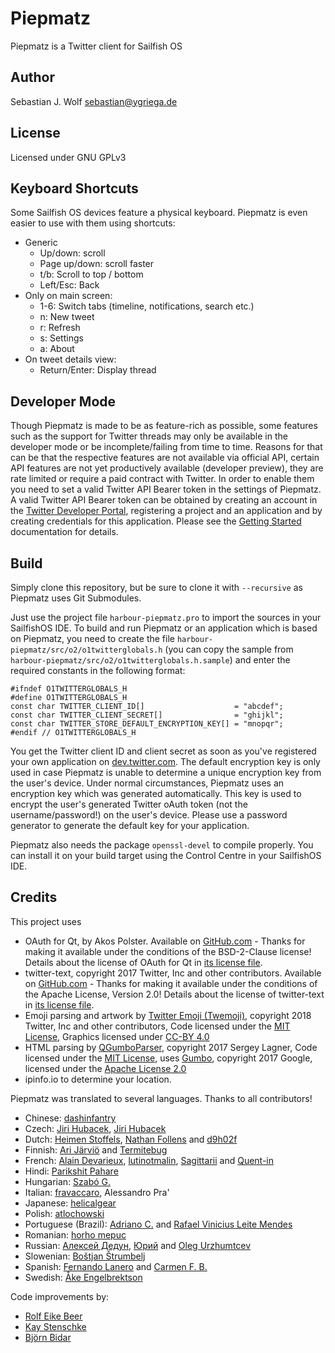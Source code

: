 # Piepmatz

Piepmatz is a Twitter client for Sailfish OS

## Author

Sebastian J. Wolf [sebastian@ygriega.de](mailto:sebastian@ygriega.de)

## License

Licensed under GNU GPLv3

## Keyboard Shortcuts

Some Sailfish OS devices feature a physical keyboard. Piepmatz is even easier to use with them using shortcuts:

- Generic
  - Up/down: scroll
  - Page up/down: scroll faster
  - t/b: Scroll to top / bottom
  - Left/Esc: Back
- Only on main screen:
  - 1-6: Switch tabs (timeline, notifications, search etc.)
  - n: New tweet
  - r: Refresh
  - s: Settings
  - a: About
- On tweet details view:
  - Return/Enter: Display thread
  
## Developer Mode

Though Piepmatz is made to be as feature-rich as possible, some features such as the support for Twitter threads may only be available in the developer mode or be incomplete/failing from time to time. Reasons for that can be that the respective features are not available via official API, certain API features are not yet productively available (developer preview), they are rate limited or require a paid contract with Twitter. In order to enable them you need to set a valid Twitter API Bearer token in the settings of Piepmatz. A valid Twitter API Bearer token can be obtained by creating an account in the [Twitter Developer Portal](https://developer.twitter.com/), registering a project and an application and by creating credentials for this application. Please see the [Getting Started](https://developer.twitter.com/en/docs/getting-started) documentation for details.

## Build

Simply clone this repository, but be sure to clone it with `--recursive` as Piepmatz uses Git Submodules.  

Just use the project file `harbour-piepmatz.pro` to import the sources in your SailfishOS IDE. To build and run Piepmatz or an application which is based on Piepmatz, you need to create the file `harbour-piepmatz/src/o2/o1twitterglobals.h` (you can copy the sample from `harbour-piepmatz/src/o2/o1twitterglobals.h.sample`) and enter the required constants in the following format:

```
#ifndef O1TWITTERGLOBALS_H
#define O1TWITTERGLOBALS_H
const char TWITTER_CLIENT_ID[]                    = "abcdef";
const char TWITTER_CLIENT_SECRET[]                = "ghijkl";
const char TWITTER_STORE_DEFAULT_ENCRYPTION_KEY[] = "mnopqr";
#endif // O1TWITTERGLOBALS_H
```

You get the Twitter client ID and client secret as soon as you've registered your own application on [dev.twitter.com](https://dev.twitter.com/). The default encryption key is only used in case Piepmatz is unable to determine a unique encryption key from the user's device. Under normal circumstances, Piepmatz uses an encryption key which was generated automatically. This key is used to encrypt the user's generated Twitter oAuth token (not the username/password!) on the user's device. Please use a password generator to generate the default key for your application.

Piepmatz also needs the package `openssl-devel` to compile properly. You can install it on your build target using the Control Centre in your SailfishOS IDE.

## Credits

This project uses

- OAuth for Qt, by Akos Polster. Available on [GitHub.com](https://github.com/pipacs/o2) - Thanks for making it available under the conditions of the BSD-2-Clause license! Details about the license of OAuth for Qt in [its license file](src/o2/LICENSE).
- twitter-text, copyright 2017 Twitter, Inc and other contributors. Available on [GitHub.com](https://github.com/twitter/twitter-text) - Thanks for making it available under the conditions of the Apache License, Version 2.0!  Details about the license of twitter-text in [its license file](qml/js/LICENSE-twitter-text).
- Emoji parsing and artwork by [Twitter Emoji (Twemoji)](http://twitter.github.io/twemoji/), copyright 2018 Twitter, Inc and other contributors, Code licensed under the [MIT License](http://opensource.org/licenses/MIT), Graphics licensed under [CC-BY 4.0](https://creativecommons.org/licenses/by/4.0/)
- HTML parsing by [QGumboParser](https://github.com/lagner/QGumboParser), copyright 2017 Sergey Lagner, Code licensed under the [MIT License](http://opensource.org/licenses/MIT), uses [Gumbo](https://github.com/google/gumbo-parser), copyright 2017 Google, licensed under the [Apache License 2.0](https://www.apache.org/licenses/LICENSE-2.0) 
- ipinfo.io to determine your location.

Piepmatz was translated to several languages. Thanks to all contributors!

- Chinese: [dashinfantry](https://github.com/dashinfantry)
- Czech: [Jiri Hubacek](https://github.com/qeef), [Jiri Hubacek](https://github.com/qeef)
- Dutch: [Heimen Stoffels](https://www.transifex.com/user/profile/Vistaus/), [Nathan Follens](https://www.transifex.com/user/profile/pljmn/) and [d9h02f](https://github.com/d9h02f)
- Finnish: [Ari Järviö](https://www.transifex.com/user/profile/ari_jarvio/) and [Termitebug](https://www.transifex.com/user/profile/Termitebug/)
- French: [Alain Devarieux](https://www.transifex.com/user/profile/aldevar/), [lutinotmalin](https://www.transifex.com/user/profile/lutinotmalin/), [Sagittarii](https://www.transifex.com/user/profile/Sagittarii/) and [Quent-in](https://github.com/Quent-in)
- Hindi: [Parikshit Pahare](https://www.transifex.com/user/profile/p_pahare/)
- Hungarian: [Szabó G.](https://www.transifex.com/user/profile/leoka/)
- Italian: [fravaccaro](https://www.transifex.com/user/profile/ghostofasmile/), Alessandro Pra'
- Japanese: [helicalgear](https://www.transifex.com/user/profile/helicalgear/)
- Polish: [atlochowski](https://www.transifex.com/user/profile/atlochowski/)
- Portuguese (Brazil): [Adriano C.](https://www.transifex.com/user/profile/adrianocolvero/) and [Rafael Vinicius Leite Mendes](https://www.transifex.com/user/profile/marreko/)
- Romanian: [horho mepuc](https://www.transifex.com/user/profile/horho/)
- Russian: [Алексей Дедун](https://www.transifex.com/user/profile/lewa/), [Юрий](https://www.transifex.com/user/profile/iAncelad/) and [Oleg Urzhumtcev](https://www.transifex.com/user/profile/NetBUG/)
- Slowenian: [Boštjan Štrumbelj](https://www.transifex.com/user/profile/sponka/)
- Spanish: [Fernando Lanero](https://www.transifex.com/user/profile/ferlanero/) and [Carmen F. B.](https://github.com/carmenfdezb)
- Swedish: [Åke Engelbrektson](https://github.com/eson57)

Code improvements by:

- [Rolf Eike Beer](https://github.com/DerDakon) 
- [Kay Stenschke](https://github.com/kstenschke)
- [Björn Bidar](https://github.com/Thaodan)
